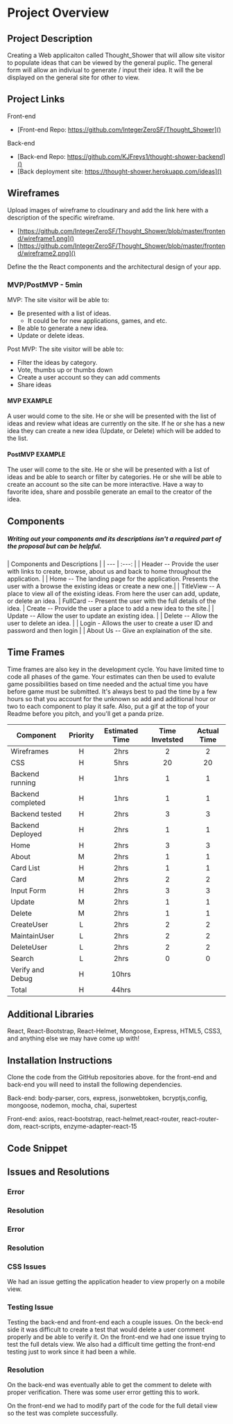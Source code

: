 # Project Overview


## Project Description

Creating a Web applicaiton called Thought_Shower that will allow site visitor to populate ideas that can be viewed by the general puplic.  The general form will allow an indiviual to generate / input their idea.  It will the be displayed on the general site for other to view.

## Project Links
Front-end
- [Front-end Repo: https://github.com/IntegerZeroSF/Thought_Shower]()


Back-end
- [Back-end Repo: https://github.com/KJFreys1/thought-shower-backend]()
- [Back deployment site: https://thought-shower.herokuapp.com/ideas]()

## Wireframes

Upload images of wireframe to cloudinary and add the link here with a description of the specific wireframe.

- [https://github.com/IntegerZeroSF/Thought_Shower/blob/master/frontend/wireframe1.png]()
- [https://github.com/IntegerZeroSF/Thought_Shower/blob/master/frontend/wireframe2.png]()



Define the the React components and the architectural design of your app.

### MVP/PostMVP - 5min

MVP:
The site visitor will be able to:
-	Be presented with a list of ideas.
	 -	It could be for new applications, games, and etc. 
-	Be able to generate a new idea.
- Update or delete ideas.

Post MVP:
The site visitor will be able to:
 - Filter the ideas by category. 
 - Vote, thumbs up or thumbs down
 - Create a user account so they can add comments
 - Share ideas

#### MVP EXAMPLE
A user would come to the site.  He or she will be presented with the list of ideas and review what ideas are currently on the site.  If he or she has a new idea they can create a new idea (Update, or Delete) which will be added to the list.

#### PostMVP EXAMPLE
The user will come to the site.  He or she will be presented with a list of ideas and be able to search or filter by categories.  He or she will be able to create an account so the site can be more interactive.  Have a way to favorite idea, share and possbile generate an email to the creator of the idea.

## Components
##### Writing out your components and its descriptions isn't a required part of the proposal but can be helpful.

| Components and Descriptions | 
| --- | :---: | 
|	Header -- Provide the user with links to create, browse, about us and back to home throughout the application. |
| Home -- The landing page for the application.  Presents the user with a browse the existing ideas or create a new one.|
|	TitleView --  A place to view all of the existing ideas. From here the user can add, update, or delete an idea.
| FullCard -- Present the user with the full details of the idea.
|	Create --	Provide the user a place to add a new idea to the site.|
|	Update -- Allow the user to update an existing idea. 	| 
|	Delete -- Allow the user to delete an idea.  |
|	Login - Allows the user to create a user ID and password and then login |
| About Us -- Give an explaination of the site.


## Time Frames

Time frames are also key in the development cycle.  You have limited time to code all phases of the game.  Your estimates can then be used to evalute game possibilities based on time needed and the actual time you have before game must be submitted. It's always best to pad the time by a few hours so that you account for the unknown so add and additional hour or two to each component to play it safe. Also, put a gif at the top of your Readme before you pitch, and you'll get a panda prize.

| Component | Priority | Estimated Time | Time Invetsted | Actual Time |
| --- | :---: |  :---: | :---: | :---: |
| Wireframes | H | 2hrs| 2 | 2 |
| CSS | H | 5hrs| 20 | 20 |
| Backend running | H | 1hrs| 1 |1 |
| Backend completed 	| H | 1hrs |1  |1  |
| Backend tested 	| H | 2hrs | 3 |3 |
| Backend Deployed 	| H | 2hrs | 1 | 1 |
| Home 	| H | 2hrs | 3| 3 |
| About 	| M | 2hrs |1 |1  |
| Card List 	| H | 2hrs |1 |1  |
| Card | M | 2hrs | 2 |2  |
| Input Form | H | 2hrs |3  |3  |
| Update  | M | 2hrs | 1 |1  |
| Delete | M | 2hrs |  1| 1 |
| CreateUser | L | 2hrs | 2 |2  |
| MaintainUser | L | 2hrs | 2 |2  |
| DeleteUser | L | 2hrs | 2 |2  |
| Search | L | 2hrs | 0 |0  |
| Verify and Debug | H | 10hrs |  |  |
| Total | H | 44hrs|  |  |

## Additional Libraries
React, React-Bootstrap, React-Helmet, Mongoose, Express,
HTML5, CSS3, and anything else we may have come up with!

## Installation Instructions

Clone the code from the GitHub repositories above.
for the front-end and back-end you will need to install the following dependencies.

Back-end: body-parser, cors, express, jsonwebtoken, bcryptjs,config, mongoose, nodemon, mocha, chai, supertest

Front-end: axios, react-bootstrap, react-helmet,react-router, react-router-dom, react-scripts,   enzyme-adapter-react-15

## Code Snippet



## Issues and Resolutions

### Error ###


### Resolution ###

### Error ###

### Resolution ###

### CSS Issues ###
We had an issue getting the application header to view properly on a mobile view.

### Testing Issue ###
Testing the back-end and front-end each a couple issues.  On the beck-end side it was difficult to create a test that would delete a user comment properly and be able to verify it.  On the front-end we had one issue trying to test the full detals view.  We also had a difficult time getting the front-end testing just to work since it had been a while.

### Resolution ###
On the back-end was eventually able to get the comment to delete with proper verification.  There was some user error getting this to work.  

On the front-end we had to modify part of the code for the full detail view so the test was complete successfully.


 